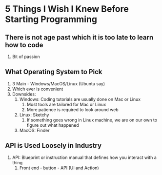 # 5 Things I Wish I Knew Before Starting Programming #
## There is not age past which it is too late to learn how to code ##
1. Bit of passion

## What Operating System to Pick ##
1. 3 Main - Windows/MacOS/Linux (Ubuntu say)
2. Which ever is convenient
3. Downsides:
	1. Windows: Coding tutorials are usually done on Mac or Linux
		1. Most tools are tailored for Mac or Linux
		2. More patience is required to look around web
	2. Linux: Sketchy
		1. If something goes wrong in Linux machine, we are on our own to figure out what happened
	3. MacOS: Finder

## API is Used Loosely in Industry ##
1. API: Blueprint or instruction manual that defines how you interact with a thing
	1. Front end - button - API (UI and Action)